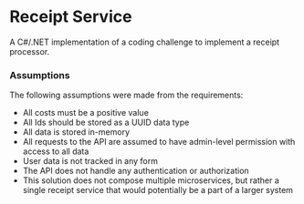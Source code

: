 # Receipt Service
A C#/.NET implementation of a coding challenge to implement a receipt processor.

### Assumptions
The following assumptions were made from the requirements:
- All costs must be a positive value
- All Ids should be stored as a UUID data type
- All data is stored in-memory
- All requests to the API are assumed to have admin-level permission with access to all data
- User data is not tracked in any form
- The API does not handle any authentication or authorization
- This solution does not compose multiple microservices, but rather a single receipt service that would potentially be a part of a larger system 
